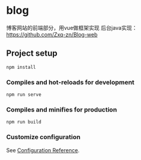 # blog
博客网站的前端部分，用vue做框架实现
后台java实现：https://github.com/Zxq-zn/Blog-web

## Project setup
```
npm install
```

### Compiles and hot-reloads for development
```
npm run serve
```

### Compiles and minifies for production
```
npm run build
```

### Customize configuration
See [Configuration Reference](https://cli.vuejs.org/config/).
